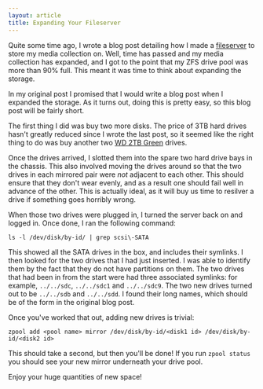 ```yaml
---
layout: article
title: Expanding Your Fileserver
---
```


Quite some time ago, I wrote a blog post detailing how I made a
[fileserver](http://lukasa.co.uk/2012/08/Lets_Build_A_Fileserver/) to store my
media collection on. Well, time has passed and my media collection has
expanded, and I got to the point that my ZFS drive pool was more than 90% full.
This meant it was time to think about expanding the storage.

In my original post I promised that I would write a blog post when I expanded
the storage. As it turns out, doing this is pretty easy, so this blog post will
be fairly short.

The first thing I did was buy two more disks. The price of 3TB hard drives
hasn't greatly reduced since I wrote the last post, so it seemed like the right
thing to do was buy another two
[WD 2TB Green](http://www.ebuyer.com/264274-wd-2tb-green-desktop-drive-wd20earx)
drives.

Once the drives arrived, I slotted them into the spare two hard drive bays in
the chassis. This also involved moving the drives around so that the two drives
in each mirrored pair were _not_ adjacent to each other. This should ensure
that they don't wear evenly, and as a result one should fail well in advance of
the other. This is actually ideal, as it will buy us time to resilver a drive
if something goes horribly wrong.

When those two drives were plugged in, I turned the server back on and logged
in. Once done, I ran the following command:

    ls -l /dev/disk/by-id/ | grep scsi\-SATA

This showed all the SATA drives in the box, and includes their symlinks. I then
looked for the two drives that I had just inserted. I was able to identify them
by the fact that they do not have partitions on them. The two drives that had
been in from the start were had three associated symlinks: for example,
`../../sdc`, `../../sdc1` and `../../sdc9`. The two new drives turned out to be
`../../sdb` and `../../sdd`. I found their long names, which should be of the
form in the original blog post.

Once you've worked that out, adding new drives is trivial:

    zpool add <pool name> mirror /dev/disk/by-id/<disk1 id> /dev/disk/by-id/<disk2 id>

This should take a second, but then you'll be done! If you run `zpool status`
you should see your new mirror underneath your drive pool.

Enjoy your huge quantities of new space!
